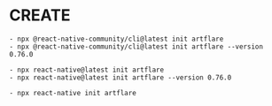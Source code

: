 # CREATE
	- npx @react-native-community/cli@latest init artflare
	- npx @react-native-community/cli@latest init artflare --version 0.76.0
	
	- npx react-native@latest init artflare
	- npx react-native@latest init artflare --version 0.76.0
	
	- npx react-native init artflare